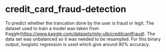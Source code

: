 # credit_card_fraud-detection
To predict whether the trancation done by the user is fraud or legit. The dataset used to train a model was taken from Kaggle(https://www.kaggle.com/datasets/mlg-ulb/creditcardfraud).
The data set was unbalanced so it was needed to be resampled.
For this binary output, loogistic regression is used which give around 90% accuracy. 
